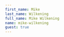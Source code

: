 ```yaml
---
first_name: Mike
last_name: Wilkening
full_name: Mike Wilkening
name: mike-wilkening
guest: true
---
```

